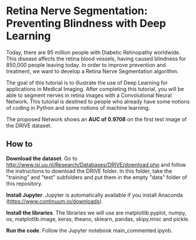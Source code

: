 # Retina Nerve Segmentation: Preventing Blindness with Deep Learning

Today, there are 95 million people with Diabetic Retinopathy worldwide. This disease affects the retina blood vessels, having caused blindness for 850,000 people leaving today. In order to improve prevention and treatment, we want to develop a Retina Nerve Segmentation algorithm.

The goal of this tutorial is to illustrate the use of Deep Learning for applications in Medical Imaging. After completing this tutorial, you will be able to segment nerves in retina images with a Convolutional Neural Network. This tutorial is destined to people who already have some notions of coding in Python and some notions of machine learning.

The proposed Network shows an **AUC of 0.9708** on the first test image of the DRIVE dataset.

## How to

**Download the dataset**. Go to http://www.isi.uu.nl/Research/Databases/DRIVE/download.php and follow the instructions to download the DRIVE folder. In this folder, take the "training" and "test" subfolders and put them in the empty "data" folder of this repository.

**Install Jupyter**. Jupyter is automatically available if you install Anaconda (https://www.continuum.io/downloads).

**Install the libraries**. The libraries we will use are matplotlib.pyplot, numpy, os, matplotlib.image, keras, theano, sklearn, pandas, skipy.misc and pickle.

**Run the code**. Follow the Jupyter notebook main_commented.ipynb.
